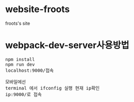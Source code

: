 # website-froots
froots's site

# webpack-dev-server사용방법
<pre>
npm install
npm run dev
localhost:9000/접속

모바일에선
terminal 에서 ifconfig 실행 현재 ip확인
ip:9000/로 접속
</pre>
